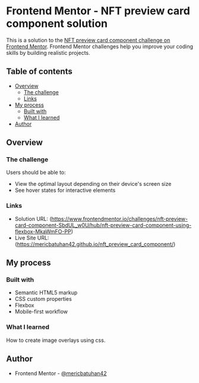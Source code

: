 # Frontend Mentor - NFT preview card component solution

This is a solution to the [NFT preview card component challenge on Frontend Mentor](https://www.frontendmentor.io/challenges/nft-preview-card-component-SbdUL_w0U). Frontend Mentor challenges help you improve your coding skills by building realistic projects. 

## Table of contents

- [Overview](#overview)
  - [The challenge](#the-challenge)
  - [Links](#links)
- [My process](#my-process)
  - [Built with](#built-with)
  - [What I learned](#what-i-learned)
- [Author](#author)

## Overview

### The challenge

Users should be able to:

- View the optimal layout depending on their device's screen size
- See hover states for interactive elements

### Links

- Solution URL: (https://www.frontendmentor.io/challenges/nft-preview-card-component-SbdUL_w0U/hub/nft-preview-card-component-using-flexbox-MkaWmFO-PP)
- Live Site URL: (https://mericbatuhan42.github.io/nft_preview_card_component/)

## My process

### Built with

- Semantic HTML5 markup
- CSS custom properties
- Flexbox
- Mobile-first workflow

### What I learned

How to create image overlays using css.

## Author

- Frontend Mentor - [@mericbatuhan42](https://www.frontendmentor.io/profile/mericbatuhan42)
